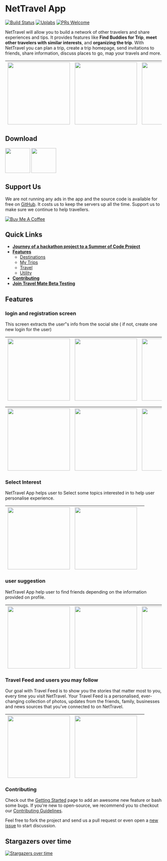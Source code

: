 # NetTravel App

[![Build Status](https://travis-ci.org/project-travel-mate/Travel-Mate.svg?branch=master)](https://travis-ci.org/project-travel-mate/Travel-Mate) [![Uplabs](https://img.shields.io/badge/Uplabs-PhotoEditor-orange.svg)](https://www.uplabs.com/posts/travel-mate) [![PRs Welcome](https://img.shields.io/badge/PRs-welcome-brightgreen.svg?style=flat-square)](http://makeapullrequest.com)

NetTravel  will allow you to build a network of other travelers and share experiences and tips. It provides features like **Find Buddies for Trip**, **meet other travelers with similar interests**, and **organizing the trip**. 
With NetTravel you can plan a trip, create a trip homepage, send invitations to friends, share information, discuss places to go, map your travels and more.


| <img src="https://raw.githubusercontent.com/project-travel-mate/Travel-Mate/master/.github/screenshots/all_cities.png" width="200px"> | <img src="https://raw.githubusercontent.com/project-travel-mate/Travel-Mate/master/.github/screenshots/one_city.png" width="200px"> | <img src="https://raw.githubusercontent.com/project-travel-mate/Travel-Mate/master/.github/screenshots/city_here.png" width="200px"> |
| - | - | - |

## Download

[<img src="https://play.google.com/intl/en_us/badges/images/generic/en-play-badge.png" height="80">](https://play.google.com/store/apps/details?id=io.github.project_travel_mate)
[<img src="https://f-droid.org/badge/get-it-on.png" height="80">](https://f-droid.org/packages/io.github.project_travel_mate/)

## Support Us
We are not running any ads in the app and the source code is available for free on [GitHub](https://github.com/project-travel-mate). It costs us to keep the servers up all the time. Support us to make sure we continue to help travellers.

<a href="https://www.buymeacoffee.com/qITGMWB" target="_blank"><img src="https://www.buymeacoffee.com/assets/img/custom_images/orange_img.png" alt="Buy Me A Coffee" style="height: auto !important;width: auto !important;" ></a>

## Quick Links
+ **[Journey of a hackathon project to a Summer of Code Project](https://medium.com/@prabhakar267/6a1b8c1d5e3e)**
+ **[Features](#features)**
  + [Destinations](#destinations)
  + [My Trips](#my-trips)
  + [Travel](#travel)
  + [Utility](#utility)
+ **[Contributing](#contributing)**
+ **[Join Travel Mate Beta Testing](https://play.google.com/apps/testing/io.github.project_travel_mate)**

## Features
### login and registration screen 
This screen extracts the user‟s info from the social site ( if not, create one new login for the user)


| <img src="https://user-images.githubusercontent.com/55014628/90300507-05fd3980-de9b-11ea-9c98-a5537945d041.jpg" width="200px"> | <img src="https://user-images.githubusercontent.com/55014628/90300523-19a8a000-de9b-11ea-8207-06f7db1c471c.jpg" width="200px"> | <img src="https://user-images.githubusercontent.com/55014628/90300546-39d85f00-de9b-11ea-8768-79843c8b69c0.jpg" width="200px"> |
| - | - | - |

| <img src="https://user-images.githubusercontent.com/55014628/90300567-58d6f100-de9b-11ea-9be7-9345232f4ee4.jpg" width="200px"> | <img src="https://user-images.githubusercontent.com/55014628/90300571-5b394b00-de9b-11ea-8d41-6b583be53cda.jpg" width="200px"> | <img src="https://user-images.githubusercontent.com/55014628/90300572-5c6a7800-de9b-11ea-967b-107464b116ac.jpg" width="200px"> |
| - | - | - |

### Select Interest 
NetTravel App helps user to Select some topics  interested in to help user personalise  experience.


| <img src="https://user-images.githubusercontent.com/55014628/90300959-3cd44f00-de9d-11ea-8cf9-5749f113c679.jpg" width="200px"> | <img src="https://user-images.githubusercontent.com/55014628/90300963-48277a80-de9d-11ea-9413-a7099ee32fe5.jpg" width="200px"> | |
| - | - | - |


### user suggestion 
NetTravel App help user to find friends depending on the information provided on  profile.

| <img src="https://user-images.githubusercontent.com/55014628/90301131-4611eb80-de9e-11ea-93d6-67845f9a1900.jpg" width="200px"> | <img src="https://user-images.githubusercontent.com/55014628/90301133-4ad69f80-de9e-11ea-8397-02feb13b65f9.jpg" width="200px"> | <img src="https://user-images.githubusercontent.com/55014628/90301135-4f9b5380-de9e-11ea-8d8e-cf7c2ae8d788.jpg" width="200px"> |
| - | - | - |

### Travel Feed and users you may follow
Our goal with Travel Feed is to show you the stories that matter most to you, every time you visit NetTravel. Your Travel Feed is a personalised, ever-changing collection of photos,  updates from the friends, family, businesses and news sources that you've connected to on NetTravel.

| <img src="https://user-images.githubusercontent.com/55014628/90310717-80a67300-def4-11ea-9d4b-159b3d8872bb.jpg" width="200px"> | <img src="https://user-images.githubusercontent.com/55014628/90310719-8ac87180-def4-11ea-96c4-ec15ed27d922.jpg" width="200px"> |  |
| - | - | - |

### Contributing
Check out the [Getting Started](GETTING_STARTED.md) page to add an awesome new feature or bash some bugs. If you're new to open-source, we recommend you to checkout our [Contributing Guidelines](CONTRIBUTING.md). 

Feel free to fork the project and send us a pull request or even open a [new issue](https://github.com/project-travel-mate/Travel-Mate/issues/new) to start discussion. 


## Stargazers over time

[![Stargazers over time](https://starcharts.herokuapp.com/Swati4star/Travel-Mate.svg)](https://starcharts.herokuapp.com/Swati4star/Travel-Mate)

